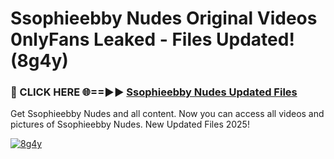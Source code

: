 # Ssophieebby Nudes Original Videos 0nlyFans Leaked - Files Updated! (8g4y)

<h3>🔴 CLICK HERE 🌐==►► <a href="https://tinyurl.com/4mcuefdz" rel="nofollow">Ssophieebby Nudes Updated Files</a></h3>

Get Ssophieebby Nudes and all content. Now you can access all videos and pictures of Ssophieebby Nudes. New Updated Files 2025!

[![8g4y](https://i.imgur.com/StAQSOY.gif)](https://tinyurl.com/4mcuefdz)

